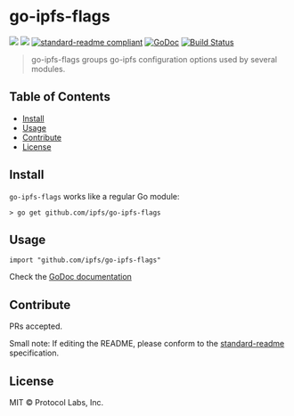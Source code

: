 # go-ipfs-flags

[![](https://img.shields.io/badge/made%20by-Protocol%20Labs-blue.svg?style=flat-square)](http://ipn.io)
[![](https://img.shields.io/badge/project-IPFS-blue.svg?style=flat-square)](http://ipfs.io/)
[![standard-readme compliant](https://img.shields.io/badge/standard--readme-OK-green.svg?style=flat-square)](https://github.com/RichardLitt/standard-readme)
[![GoDoc](https://godoc.org/github.com/ipfs/go-ipfs-flags?status.svg)](https://godoc.org/github.com/ipfs/go-ipfs-flags)
[![Build Status](https://travis-ci.org/ipfs/go-ipfs-flags.svg?branch=master)](https://travis-ci.org/ipfs/go-ipfs-flags)

> go-ipfs-flags groups go-ipfs configuration options used by several modules.

## Table of Contents

- [Install](#install)
- [Usage](#usage)
- [Contribute](#contribute)
- [License](#license)

## Install

`go-ipfs-flags` works like a regular Go module:

```
> go get github.com/ipfs/go-ipfs-flags
```

## Usage

```
import "github.com/ipfs/go-ipfs-flags"
```

Check the [GoDoc documentation](https://godoc.org/github.com/ipfs/go-ipfs-flags)

## Contribute

PRs accepted.

Small note: If editing the README, please conform to the [standard-readme](https://github.com/RichardLitt/standard-readme) specification.

## License

MIT © Protocol Labs, Inc.
